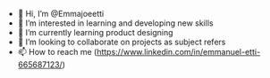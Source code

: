 - 👋 Hi, I’m @Emmajoeetti
- 👀 I’m interested in learning and developing new skills
- 🌱 I’m currently learning product designing
- 💞️ I’m looking to collaborate on projects as subject refers
- 📫 How to reach me (https://www.linkedin.com/in/emmanuel-etti-665687123/)
